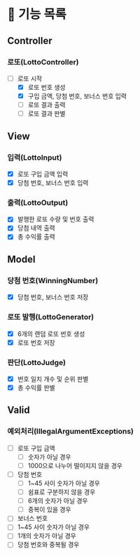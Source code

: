 # 📑 기능 목록

## Controller

### 로또(LottoController)
- [ ] 로또 시작
  - [x] 로또 번호 생성
  - [x] 구입 금액, 당첨 번호, 보너스 번호 입력 
  - [ ] 로또 결과 출력
  - [ ] 로또 결과 판별
  
## View

### 입력(LottoInput)
- [x] 로또 구입 금액 입력
- [x] 당첨 번호, 보너스 번호 입력

### 출력(LottoOutput)
- [x] 발행한 로또 수량 및 번호 출력
- [x] 당첨 내역 출력
- [x] 총 수익률 출력

## Model

### 당첨 번호(WinningNumber)
- [x] 당첨 번호, 보너스 번호 저장

### 로또 발행(LottoGenerator)
- [x] 6개의 랜덤 로또 번호 생성
- [x] 로또 번호 저장

### 판단(LottoJudge)
- [x] 번호 일치 개수 및 순위 판별
- [x] 총 수익률 판별

## Valid

### 예외처리(IllegalArgumentExceptions)
- [ ] 로또 구입 금액
  - [ ] 숫자가 아닐 경우
  - [ ] 1000으로 나누어 떨이지지 않을 경우
- [ ] 당첨 번호
  - [ ] 1~45 사이 숫자가 아닐 경우
  - [ ] 쉼표로 구분하지 않을 경우
  - [ ] 6개의 숫자가 아닐 경우
  - [ ] 중복이 있을 경우
 - [ ] 보너스 번호
  - [ ] 1~45 사이 숫자가 아닐 경우
  - [ ] 1개의 숫자가 아닐 경우
  - [ ] 당첨 번호와 중복될 경우
